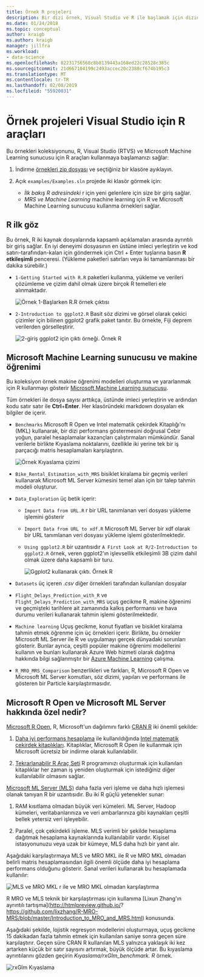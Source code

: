 ```yaml
---
title: Örnek R projeleri
description: Bir dizi örnek, Visual Studio ve R ile başlamak için dizini.
ms.date: 01/24/2018
ms.topic: conceptual
author: kraigb
ms.author: kraigb
manager: jillfra
ms.workload:
- data-science
ms.openlocfilehash: 82231756568c8b8139443a168ed22c28528c385c
ms.sourcegitcommit: 21d667104199c2493accec20c2388cf674b195c3
ms.translationtype: MT
ms.contentlocale: tr-TR
ms.lasthandoff: 02/08/2019
ms.locfileid: "55920031"
---
```

# <a name="r-tools-for-visual-studio-sample-projects"></a>Örnek projeleri Visual Studio için R araçları

Bu örnekleri koleksiyonunu, R, Visual Studio (RTVS) ve Microsoft Machine Learning sunucusu için R araçları kullanmaya başlamanızı sağlar:

1. İndirme [örnekleri zip dosyası](https://github.com/Microsoft/RTVS-docs/archive/master.zip) ve seçtiğiniz bir klasöre ayıklayın.
1. Açık `examples/Examples.sln` projede iki klasör görmek için:

    - *İlk bakış R adresindeki* r için yeni gelenlere için size bir giriş sağlar.
    - *MRS ve Machine Learning* machine learning için R ve Microsoft Machine Learning sunucusu kullanma örnekleri sağlar.

## <a name="a-first-look-at-r"></a>R ilk göz

Bu örnek, R iki kaynak dosyalarında kapsamlı açıklamaları arasında ayrıntılı bir giriş sağlar. En iyi deneyimi dosyasının en üstüne imleci yerleştirin ve kod satırı-tarafından-kalan için göndermek için Ctrl + Enter tuşlarına basın **R etkileşimli** penceresi. (Yükleme paketleri satırları veya iki tamamlanması bir dakika sürebilir.)

- `1-Getting Started with R.R` paketleri kullanma, yükleme ve verileri çözümleme ve çizim dahil olmak üzere birçok R temelleri ele alınmaktadır.

    ![Örnek 1-Başlarken R.R örnek çıktısı](media/samples-getting-started-output.png)

- `2-Introduction to ggplot2.R` Basit söz dizimi ve görsel olarak çekici çizimler için bilinen ggplot2 grafik paket tanıtır. Bu örnekte, Fiji deprem verilerden görselleştirir.

    ![2-giriş ggplot2 için çıktı örneği. Örnek R](media/samples-ggplot-output.png)

## <a name="microsoft-machine-learning-server-and-machine-learning"></a>Microsoft Machine Learning sunucusu ve makine öğrenimi

Bu koleksiyon örnek makine öğrenimi modelleri oluşturma ve yararlanmak için R kullanmayı gösterir [Microsoft Machine Learning sunucusu](/machine-learning-server/what-is-machine-learning-server).

Tüm örnekleri ile dosya sayısı arttıkça, üstünde imleci yerleştirin ve ardından kodu satır satır ile **Ctrl**+**Enter**. Her klasöründeki markdown dosyaları ek bilgiler de içerir.

- `Benchmarks` Microsoft R Open ve Intel matematik çekirdek Kitaplığı'nı (MKL) kullanarak, bir dizi performans göstermesini doğrusal Cebir yoğun, paralel hesaplamalar kazançları çalıştırmaları mümkündür. Sanal verilerle birlikte Kıyaslama noktalarını, özellikle iki yerine tek bir iş parçacığı matris hesaplamaları karşılaştırın.

    ![Örnek Kıyaslama çizimi](media/samples-mro-benchmark-plot.png)

- `Bike_Rental_Estimation_with_MRS` bisiklet kiralama bir geçmiş verileri kullanarak Microsoft ML Server kümesini temel alan için bir talep tahmin modeli oluşturur.

- `Data_Exploration` üç betik içerir:

  - `Import Data from URL.R` r bir URL tanımlanan veri dosyası yükleme işlemini gösterir
  - `Import Data from URL to xdf.R` Microsoft ML Server bir xdf olarak bir URL tanımlanan veri dosyası yükleme işlemi gösterilmektedir.
  - `Using ggplot2.R` bir uzantısıdır `A First Look at R/2-Introduction to ggplot2.R` örnek, veren ggplot2'ın işlevsellik etkileşimli 3B çizim dahil olmak üzere daha kapsamlı bir turu.

      ![Ggplot2 kullanarak çıktı. Örnek R](media/samples-3d-interactive.png)

- `Datasets` üç içeren *.csv* diğer örnekleri tarafından kullanılan dosyalar
- `Flight_Delays_Prediction_with_R` ve `Flight_Delays_Prediction_with_MRS` uçuş gecikme R, makine öğrenimi ve geçmişteki tarihlere ait zamanında kalkış performansı ve hava durumu verileri kullanarak tahmin işlemi gösterilmektedir.
- `Machine learning` Uçuş gecikme, konut fiyatları ve bisiklet kiralama tahmin etmek öğrenme için üç örnekleri içerir. Birlikte, bu örnekler Microsoft ML Server ile R ve uygulamayı gerçek dünyadaki sorunları gösterir. Bunlar ayrıca, çeşitli popüler makine öğrenimi modellerini kullanın ve bunları kullanarak Azure Web hizmeti olarak dağıtma hakkında bilgi sağlanmıştır bir [Azure Machine Learning](https://azure.microsoft.com/services/machine-learning/) çalışma.

- `R_MRO_MRS_Comparison` benzerlikleri ve farkları, R, Microsoft R Open ve Microsoft ML Server komutları, söz dizimi, yapıları ve performans ile gösteren bir Particle karşılaştırmasıdır.

## <a name="whats-special-about-microsoft-r-open-and-microsoft-ml-server"></a>Microsoft R Open ve Microsoft ML Server hakkında özel nedir?

[Microsoft R Open](http://aka.ms/rtvs-r-open), R, Microsoft'un dağılımını farklı [CRAN R](https://cran.r-project.org/) iki önemli şekilde:

1. [Daha iyi performans hesaplama](https://mran.revolutionanalytics.com/rro/#intelmkl1) ile kullanıldığında [Intel matematik çekirdek kitaplıkları](https://software.intel.com/intel-mkl). Kitaplıklar, Microsoft R Open ile kullanmak için Microsoft ücretsiz bir indirme olarak kullanılabilir.

1. [Tekrarlanabilir R Araç Seti](https://mran.revolutionanalytics.com/rro/#reproducibility) R programınızı oluşturmak için kullanılan kitaplıklar her zaman iş yeniden oluşturmak için istediğiniz diğer kullanılabilir olmasını sağlar.

[Microsoft ML Server (MLS)](/machine-learning-server/what-is-machine-learning-server) daha fazla veri işleme ve daha hızlı işlemesi olanak tanıyan R bir uzantısıdır. Bu iki R güçlü yetenekler sunar:

1. RAM kısıtlama olmadan büyük veri kümeleri. ML Server, Hadoop kümeleri, veritabanlarınıza ve veri ambarlarınıza gibi kaynakları çeşitli bellek yetersiz veri işleyebilir.

1. Paralel, çok çekirdekli işleme. MLS verimli bir şekilde hesaplama dağıtmak hesaplama kaynaklarında kullanılabilir vardır. Kişisel istasyonunuzu veya uzak bir kümeye, MLS daha hızlı bir yanıt alır.

Aşağıdaki karşılaştırmaya MLS ve MRO MKL ile R ve MRO MKL olmadan belirli matris hesaplamasından ilgili önemli ölçüde daha iyi hesaplama performans olduğunu gösterir. Sanal verileri kullanarak bu hesaplamada kullanılır:

![MLS ve MRO MKL r ile ve MRO MKL olmadan karşılaştırma](media/samples-speed-comparison.png)

R MRO ve MLS teknik bir karşılaştırması için kullanıma [Lixun Zhang'ın ayrıntılı tartışma](http://htmlpreview.github.io/? https://github.com/lixzhang/R-MRO-MRS/blob/master/Introduction_to_MRO_and_MRS.html) konusunda.

Aşağıdaki şekilde, lojistik regresyon modellerini oluşturmaya, uçuş gecikme 15 dakikadan fazla tahmin etmek için kullanılan saniye sonra geçen süre karşılaştırır.  Geçen süre CRAN R kullanılan MLS yalnızca yaklaşık iki kez artarken küçük bir satır sayısını artırmak, büyük ölçüde artar. Bu kıyaslama ayrıntılarını gözden geçirin *Kıyaslama/rxGlm_benchmark. R* örnek.

![rxGlm Kıyaslama](media/samples-rxGLM-benchmark.png)
